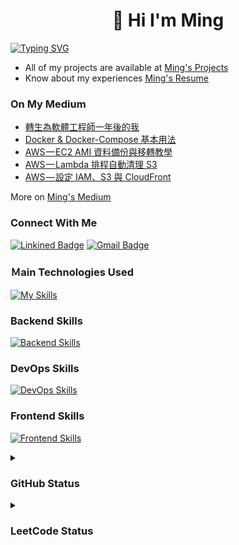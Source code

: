 <h1 align="center">👋 Hi I'm Ming</h1>

[![Typing SVG](https://readme-typing-svg.demolab.com?font=Fira+Code&size=30&weight=900&duration=3000&pause=1000&color=EFC7F7&center=true&vCenter=true&random=false&width=1024&lines=%E6%88%91%E5%8F%AA%E6%98%AF%E5%80%8B%E8%88%88%E8%B6%A3%E4%BD%BF%E7%84%B6%E7%9A%84%E5%B7%A5%E7%A8%8B%E5%B8%AB)](https://git.io/typing-svg)

- All of my projects are available at [Ming's Projects](https://www.minglin.vip/projects)
- Know about my experiences [Ming's Resume](https://www.minglin.vip/Ming's%20Resume.pdf)

<h3 align="left">On My Medium</h3>

<!-- MEDIUM-POST-LIST:START -->
- [轉生為軟體工程師一年後的我](https://medium.com/@MingLin1995/%E8%BD%89%E7%94%9F%E7%82%BA%E8%BB%9F%E9%AB%94%E5%B7%A5%E7%A8%8B%E5%B8%AB%E4%B8%80%E5%B9%B4%E5%8D%8A%E4%BB%A5%E5%BE%8C%E7%9A%84%E6%88%91-6d23c410d42a?source=rss-c2fe90462a50------2)
- [Docker & Docker-Compose 基本用法](https://medium.com/@MingLin1995/docker-docker-compose-%E5%9F%BA%E6%9C%AC%E7%94%A8%E6%B3%95-c86f7ddd15b1?source=rss-c2fe90462a50------2)
- [AWS — EC2 AMI 資料備份與移轉教學](https://medium.com/@MingLin1995/aws-ec2-ami-%E8%B3%87%E6%96%99%E5%82%99%E4%BB%BD%E8%88%87%E7%A7%BB%E8%BD%89%E6%95%99%E5%AD%B8-85dad6cf0b2d?source=rss-c2fe90462a50------2)
- [AWS — Lambda 排程自動清理 S3](https://medium.com/@MingLin1995/aws-lambda-%E6%8E%92%E7%A8%8B%E8%87%AA%E5%8B%95%E6%B8%85%E7%90%86-s3-44b941e6c055?source=rss-c2fe90462a50------2)
- [AWS — 設定 IAM、S3 與 CloudFront](https://medium.com/@MingLin1995/aws-%E8%A8%AD%E5%AE%9A-iam-s3-%E8%88%87-cloudfront-d0c8ac5ec2e6?source=rss-c2fe90462a50------2)
<!-- MEDIUM-POST-LIST:END -->

More on [Ming's Medium](https://medium.com/@MingLin1995)

<h3 align="left">Connect With Me</h3>

[![Linkined Badge](https://img.shields.io/badge/Linkined-blue?style=flat&logo=linkedin&logoColor=white&link=https%3A%2F%2Fwww.linkedin.com%2Fin%2Fyo036563%2F)](https://www.linkedin.com/in/youminglin/)
[![Gmail Badge](https://img.shields.io/badge/Gmail-red?style=flat&logo=gmail&logoColor=white)](mailto:ben014335@gmail.com)

<h3 align="left">Ｍain Technologies Used</h3>

[![My Skills](https://skillicons.dev/icons?i=ts,nestjs,postgres,prisma,docker,aws)](https://skillicons.dev)

<h3 align="left">Backend Skills</h3>

[![Backend Skills](https://skillicons.dev/icons?i=nodejs,express,py,flask,mysql,mongodb,redis,jest)](https://skillicons.dev)

<h3 align="left">DevOps Skills</h3>

[![DevOps Skills](https://skillicons.dev/icons?i=git,github,gitlab,githubactions,gcp,ubuntu,nginx,linux)](https://skillicons.dev)

<h3 align="left">Frontend Skills</h3>

[![Frontend Skills](https://skillicons.dev/icons?i=html,css,js,bootstrap,react,tailwind,next)](https://skillicons.dev)

<details>

<summary><h3 align="left">GitHub Status</h3></summary>

<p><img align="center" src="https://github-readme-stats-git-main-minglin1995s-projects.vercel.app/api/top-langs?username=minglin1995&count_private=true&theme=ambient_gradient&show_icons=true&locale=en&layout=compact&hide_border=true&hide=html,css,scss&langs_count=3" alt="minglin1995" /></p>

<p><img align="center" src="https://github-readme-stats-git-main-minglin1995s-projects.vercel.app/api?username=minglin1995&count_private=true&theme=ambient_gradient&show_icons=true&locale=en&hide=issues,contribs&hide_border=true" alt="minglin1995" /></p>

<p><img align="center" src="https://github-readme-streak-stats.herokuapp.com/?user=minglin1995&count_private=true&theme=ambient_gradient&hide_border=true" alt="minglin1995" /></p>

</details>

<details>
<summary><h3 align="left">LeetCode Status</h3></summary>

![Leetcode Stats](https://leetcard.jacoblin.cool/MingLin1995?theme=light,unicorn&ext=heatmap)

</details>
